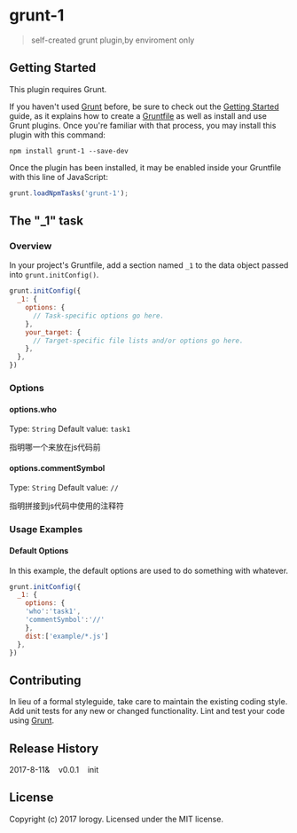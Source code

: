 # grunt-1

> self-created grunt plugin,by enviroment  only

## Getting Started
This plugin requires Grunt.

If you haven't used [Grunt](http://gruntjs.com/) before, be sure to check out the [Getting Started](http://gruntjs.com/getting-started) guide, as it explains how to create a [Gruntfile](http://gruntjs.com/sample-gruntfile) as well as install and use Grunt plugins. Once you're familiar with that process, you may install this plugin with this command:

```shell
npm install grunt-1 --save-dev
```

Once the plugin has been installed, it may be enabled inside your Gruntfile with this line of JavaScript:

```js
grunt.loadNpmTasks('grunt-1');
```

## The "_1" task

### Overview
In your project's Gruntfile, add a section named `_1` to the data object passed into `grunt.initConfig()`.

```js
grunt.initConfig({
  _1: {
    options: {
      // Task-specific options go here.
    },
    your_target: {
      // Target-specific file lists and/or options go here.
    },
  },
})
```

### Options

#### options.who 
Type: `String`
Default value: `task1`

指明哪一个来放在js代码前

#### options.commentSymbol
Type: `String`
Default value: `//`

指明拼接到js代码中使用的注释符

### Usage Examples

#### Default Options
In this example, the default options are used to do something with whatever. 

```js
grunt.initConfig({
  _1: {
    options: {
    'who':'task1',
    'commentSymbol':'//'
    },
    dist:['example/*.js']
  },
})
```

## Contributing
In lieu of a formal styleguide, take care to maintain the existing coding style. Add unit tests for any new or changed functionality. Lint and test your code using [Grunt](http://gruntjs.com/).

## Release History
2017-8-11&&nbsp;&nbsp;&nbsp;&nbsp;v0.0.1&nbsp;&nbsp;&nbsp;&nbsp;init

## License
Copyright (c) 2017 lorogy. Licensed under the MIT license.

